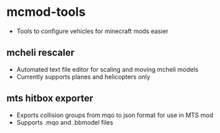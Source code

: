 # mcmod-tools
* Tools to configure vehicles for minecraft mods easier

## mcheli rescaler
* Automated text file editor for scaling and moving mcheli models
* Currently supports planes and helicopters only

## mts hitbox exporter
* Exports collision groups from mqo to json format for use in MTS mod
* Supports .mqo and .bbmodel files
